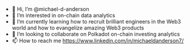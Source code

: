 - 👋 Hi, I’m @michael-d-anderson
- 👀 I’m interested in on-chain data analytics
- 🌱 I’m currently learning how to recruit brilliant engineers in the Web3 world and how to evangelize amazing Web3 products
- 💞️ I’m looking to collaborate on Polkadot on-chain investing analytics
- 📫 How to reach me https://www.linkedin.com/in/michaeldanderson7/

<!---
michael-d-anderson/michael-d-anderson is a ✨ special ✨ repository because its `README.md` (this file) appears on your GitHub profile.
You can click the Preview link to take a look at your changes.
--->
